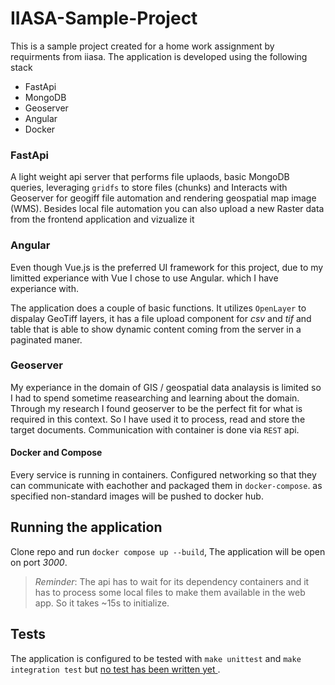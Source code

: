 # IIASA-Sample-Project

This is a sample project created for a home work assignment by requirments from iiasa. The application is developed using the following stack
<ul>
  <li>FastApi</li>
  <li>MongoDB</li>
  <li>Geoserver</li>
  <li>Angular</li>
  <li>Docker</li>
</ul>

### FastApi
A light weight api server that performs file uplaods, basic MongoDB queries, leveraging `gridfs` to store files (chunks) and Interacts with 
Geoserver for geogiff file automation and rendering geospatial map image (WMS). Besides local file automation you can also upload a new Raster data from the frontend application
and vizualize it

### Angular
Even though Vue.js is the preferred UI framework for this project, due to my limitted experiance with Vue I chose to use Angular. which I have experiance with.

The application does a couple of basic functions. It utilizes `OpenLayer` to dispalay GeoTiff layers, it has a file upload component for *csv* and *tif* and table
that is able to show dynamic content coming from the server in a paginated maner.


### Geoserver
My experiance in the domain of GIS / geospatial data analaysis is limited so I had to spend sometime reasearching and learning about the domain. Through my research I found 
geoserver to be the perfect fit for what is required in this context. So I have used it to process, read and store the target documents. Communication with container is done via
`REST` api.

#### Docker and Compose

Every service is running in containers. Configured networking so that they can communicate with eachother and packaged them in `docker-compose`. as specified non-standard images will be pushed to docker hub.


## Running the application

Clone repo and run `docker compose up --build`, The application will be open on port *3000*.

> *Reminder*: The api has to wait for its dependency containers and it has to process some local files to make them available in the web app. So it takes ~15s to initialize.


## Tests 

The application is configured to be tested with `make unittest` and `make integration test` but <u>no test has been written yet </u>.

